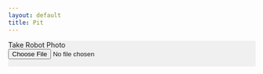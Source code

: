 ```yaml
---
layout: default
title: Pit
---
```

<div class="container" style="background-color: #f0f0f0; margin-bottom: 15px">
	<form>
		<div class="row">
            <div class="col-md">
                <label class="mr-sm-2" style="display: block" for="robotPhoto">Take Robot Photo</label>
                <input style="margin-bottom: 15px" type="file" capture="camera" accept="image/*" id="cameraInput" name="robotPhoto">
            </div>
        </div>
    </form>
</div>